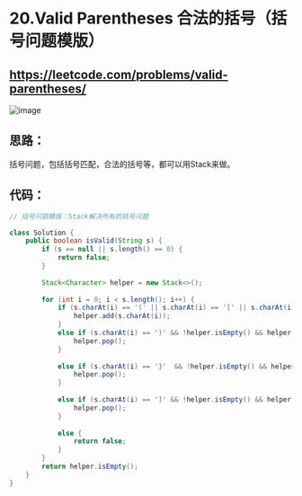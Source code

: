 20.Valid Parentheses  合法的括号（括号问题模版）
=====

https://leetcode.com/problems/valid-parentheses/
----

![image](https://user-images.githubusercontent.com/91653378/139607555-ebfed9b5-17dc-4477-843d-c5824e169c45.png)

思路：
-----
括号问题，包括括号匹配，合法的括号等，都可以用Stack来做。

代码：
-----
````Java
// 括号问题模版：Stack解决所有的括号问题

class Solution {
    public boolean isValid(String s) {
        if (s == null || s.length() == 0) {
            return false;
        }
        
        Stack<Character> helper = new Stack<>();
        
        for (int i = 0; i < s.length(); i++) {
            if (s.charAt(i) == '(' || s.charAt(i) == '[' || s.charAt(i) == '{') {
                helper.add(s.charAt(i));
            }
            else if (s.charAt(i) == ')' && !helper.isEmpty() && helper.peek() == '(') {
                helper.pop();
            }
            
            else if (s.charAt(i) == '}'  && !helper.isEmpty() && helper.peek() == '{') {
                helper.pop();
            }
            
            else if (s.charAt(i) == ']' && !helper.isEmpty() && helper.peek() == '[') {
                helper.pop();
            }
            
            else {
                return false;
            }
        }
        return helper.isEmpty();
    }
}
````
